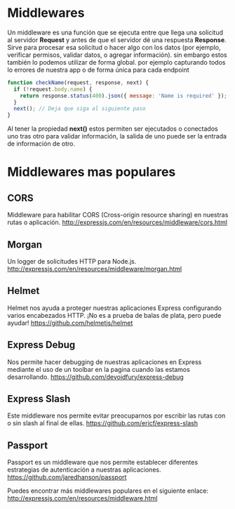 # Middlewares

Un middleware es una función que se ejecuta entre que llega una solicitud al servidor **Request** y antes de que el servidor dé una respuesta **Response**. Sirve para procesar esa solicitud o hacer algo con los datos (por ejemplo, verificar permisos, validar datos, o agregar información). sin embargo estos también lo podemos utilizar de forma global. por ejemplo capturando todos lo errores de nuestra app o de forma única para cada endpoint

```Javascript
function checkName(request, response, next) {
  if (!request.body.name) {
    return response.status(400).json({ message: 'Name is required' }); /* response  detiene en este caso el middleware*/
  }
  next(); // Deja que siga al siguiente paso
}
```

Al tener la propiedad **next()** estos permiten ser ejecutados o conectados uno tras otro para validar información, la salida de uno puede ser la entrada de información de otro.

# Middlewares mas populares

## CORS

Middleware para habilitar CORS (Cross-origin resource sharing) en nuestras rutas o aplicación. http://expressjs.com/en/resources/middleware/cors.html

## Morgan

Un logger de solicitudes HTTP para Node.js. http://expressjs.com/en/resources/middleware/morgan.html

## Helmet

Helmet nos ayuda a proteger nuestras aplicaciones Express configurando varios encabezados HTTP. ¡No es a prueba de balas de plata, pero puede ayudar! https://github.com/helmetjs/helmet

## Express Debug

Nos permite hacer debugging de nuestras aplicaciones en Express mediante el uso de un toolbar en la pagina cuando las estamos desarrollando. https://github.com/devoidfury/express-debug

## Express Slash

Este middleware nos permite evitar preocuparnos por escribir las rutas con o sin slash al final de ellas. https://github.com/ericf/express-slash

## Passport

Passport es un middleware que nos permite establecer diferentes estrategias de autenticación a nuestras aplicaciones. https://github.com/jaredhanson/passport

Puedes encontrar más middlewares populares en el siguiente enlace: http://expressjs.com/en/resources/middleware.html
